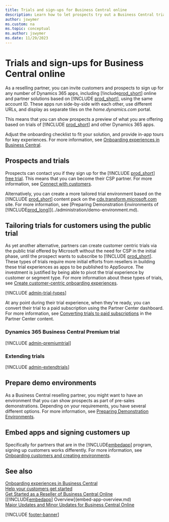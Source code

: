 ```yaml
---
title: Trials and sign-ups for Business Central online
description: Learn how to let prospects try out a Business Central trial, and how you can configure and extend their trial experience. 
author: jswymer
ms.custom: na
ms.topic: conceptual
ms.author: jswymer
ms.date: 11/29/2023
---
```


# Trials and sign-ups for Business Central online

As a reselling partner, you can invite customers and prospects to sign up for any number of Dynamics 365 apps, including [!include[prod_short](../developer/includes/prod_short.md)] online and partner solutions based on [!INCLUDE [prod_short](../developer/includes/prod_short.md)], using the same account ID. These apps run side-by-side with each other, use different URLs, and display as separate tiles on the *home.dynamics.com* portal.  

This means that you can show prospects a preview of what you are offering based on trials of [!INCLUDE [prod_short](../developer/includes/prod_short.md)] and other Dynamics 365 apps.  

Adjust the onboarding checklist to fit your solution, and provide in-app tours for key experiences. For more information, see [Onboarding experiences in Business Central](../administration/onboarding-experiences.md).

## Prospects and trials

Prospects can contact you if they sign up for the [!INCLUDE [prod_short](../developer/includes/prod_short.md)] [free trial](/dynamics365/business-central/across-preview). This means that you can become their CSP partner. For more information, see [Connect with customers](../administration/get-started-online.md#connect-with-customers).  

Alternatively, you can create a more tailored trial environment based on the [!INCLUDE [prod_short](../developer/includes/prod_short.md)] content pack on the [cdx.transform.microsoft.com](https://cdx.transform.microsoft.com/) site. For more information, see [Preparing Demonstration Environments of [!INCLUDE[prod_long](../developer/includes/prod_long.md)]](../administration/demo-environment.md).  

## Tailoring trials for customers using the public trial

As yet another alternative, partners can create customer centric trials via the public trial offered by Microsoft without the need for CSP in the initial phase, until the prospect wants to subscribe to [!INCLUDE [prod_short](../developer/includes/prod_short.md)]. These types of trials require more initial efforts from resellers in building these trial experiences as apps to be published to AppSource. The investment is justified by being able to pivot the trial experience by customer or segment type. For more information about these types of trials, see [Create customer-centric onboarding experiences](../administration/onboarding-signupcontext.md).  

[!INCLUDE [admin-trial-types](../includes/admin-trial-types.md)]

At any point during their trial experience, when they're ready, you can convert their trial to a paid subscription using the Partner Center dashboard. For more information, see [Converting trials to paid subscriptions](/partner-center/offer-your-customers-trials-of-microsoft-products#converting-trials-to-paid-subscriptions) in the Partner Center content.  

### <a name="premiumtrial"></a>Dynamics 365 Business Central Premium trial

[!INCLUDE [admin-premiumtrial](../developer/includes/admin-premiumtrial.md)]

### <a name="extendtrial"></a>Extending trials

[!INCLUDE [admin-extendtrials](../developer/includes/admin-extendtrials.md)]

## Prepare demo environments

As a Business Central reselling partner, you might want to have an environment that you can show prospects as part of pre-sales demonstrations. Depending on your requirements, you have several different options. For more information, see [Preparing Demonstration Environments](../administration/demo-environment.md).  

## Embed apps and signing customers up

Specifically for partners that are in the [!INCLUDE[embedapp](../developer/includes/embedapp.md)] program, signing up customers works differently. For more information, see [Onboarding customers and creating environments](embed-app-lifecycle-services.md#onboarding-customers-and-creating-environments).

## See also

[Onboarding experiences in Business Central](../administration/onboarding-experiences.md)  
[Help your customers get started](../administration/get-started-online.md#step-4-help-your-customers-get-started)  
[Get Started as a Reseller of Business Central Online](../administration/get-started-online.md)  
[[!INCLUDE[embedapp](../developer/includes/embedapp.md)] Overview](embed-app-overview.md)  
[Major Updates and Minor Updates for Business Central Online](../administration/update-rollout-timeline.md)  

[!INCLUDE [footer-banner](../includes/footer-banner.md)]
